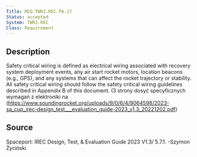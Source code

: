 ```yaml
---
Title: REQ.TWR2.REC.PA.17
Status: accepted
System: TWR2.REC
Class: Requirement
---
```


## Description

Safety critical wiring is defined as electrical wiring associated with recovery system
deployment events, any air start rocket motors, location beacons (e.g., GPS), and
any systems that can affect the rocket trajectory or stability.  All safety critical wiring should follow the safety critical wiring guidelines described in Appendix B of this
document. (3 strony dosyć specyficznych wymagań z elektroniki na (https://www.soundingrocket.org/uploads/9/0/6/4/9064598/2023-sa_cup_irec-design_test___evaluation_guide-2023_v1.3_20221202.pdf)

## Source

Spaceport: IREC Design, Test, & Evaluation Guide 2023 V1.3/ 5.7.1. -Szymon Życiński
